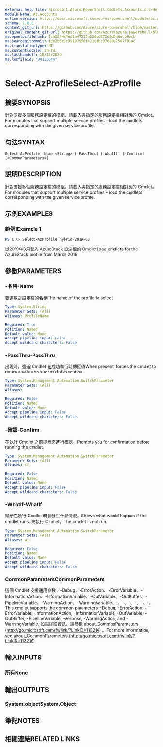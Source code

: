 ```yaml
---
external help file: Microsoft.Azure.PowerShell.Cmdlets.Accounts.dll-Help.xml
Module Name: Az.Accounts
online version: https://docs.microsoft.com/en-us/powershell/module/az.accounts/select-azprofile
schema: 2.0.0
content_git_url: https://github.com/Azure/azure-powershell/blob/master/src/Accounts/Accounts/help/Select-AzProfile.md
original_content_git_url: https://github.com/Azure/azure-powershell/blob/master/src/Accounts/Accounts/help/Select-AzProfile.md
ms.openlocfilehash: 1ca2244d4ed1a47535a228ed772d9d9a6ecb6acb
ms.sourcegitcommit: 1de2b6c3c99197958fa2101bc37680e7507f91ac
ms.translationtype: MT
ms.contentlocale: zh-TW
ms.lasthandoff: 10/13/2020
ms.locfileid: "94126644"
---
```

# <span data-ttu-id="e6d37-101">Select-AzProfile</span><span class="sxs-lookup"><span data-stu-id="e6d37-101">Select-AzProfile</span></span>

## <span data-ttu-id="e6d37-102">摘要</span><span class="sxs-lookup"><span data-stu-id="e6d37-102">SYNOPSIS</span></span>
<span data-ttu-id="e6d37-103">針對支援多個服務設定檔的模組，請載入與指定的服務設定檔相對應的 Cmdlet。</span><span class="sxs-lookup"><span data-stu-id="e6d37-103">For modules that support multiple service profiles - load the cmdlets corresponding with the given service profile.</span></span>

## <span data-ttu-id="e6d37-104">句法</span><span class="sxs-lookup"><span data-stu-id="e6d37-104">SYNTAX</span></span>

```
Select-AzProfile -Name <String> [-PassThru] [-WhatIf] [-Confirm] [<CommonParameters>]
```

## <span data-ttu-id="e6d37-105">說明</span><span class="sxs-lookup"><span data-stu-id="e6d37-105">DESCRIPTION</span></span>
<span data-ttu-id="e6d37-106">針對支援多個服務設定檔的模組，請載入與指定的服務設定檔相對應的 Cmdlet。</span><span class="sxs-lookup"><span data-stu-id="e6d37-106">For modules that support multiple service profiles - load the cmdlets corresponding with the given service profile.</span></span>

## <span data-ttu-id="e6d37-107">示例</span><span class="sxs-lookup"><span data-stu-id="e6d37-107">EXAMPLES</span></span>

### <span data-ttu-id="e6d37-108">範例1</span><span class="sxs-lookup"><span data-stu-id="e6d37-108">Example 1</span></span>
```powershell
PS C:\> Select-AzProfile hybrid-2019-03
```

<span data-ttu-id="e6d37-109">從2019年3月載入 AzureStack 設定檔的 Cmdlet</span><span class="sxs-lookup"><span data-stu-id="e6d37-109">Load cmdlets for the AzureStack profile from March 2019</span></span>

## <span data-ttu-id="e6d37-110">參數</span><span class="sxs-lookup"><span data-stu-id="e6d37-110">PARAMETERS</span></span>

### <span data-ttu-id="e6d37-111">-名稱</span><span class="sxs-lookup"><span data-stu-id="e6d37-111">-Name</span></span>
<span data-ttu-id="e6d37-112">要選取之設定檔的名稱</span><span class="sxs-lookup"><span data-stu-id="e6d37-112">The name of the profile to select</span></span>

```yaml
Type: System.String
Parameter Sets: (All)
Aliases: ProfileName

Required: True
Position: Named
Default value: None
Accept pipeline input: False
Accept wildcard characters: False
```

### <span data-ttu-id="e6d37-113">-PassThru</span><span class="sxs-lookup"><span data-stu-id="e6d37-113">-PassThru</span></span>
<span data-ttu-id="e6d37-114">出現時，強迫 Cmdlet 在成功執行時傳回值</span><span class="sxs-lookup"><span data-stu-id="e6d37-114">When present, forces the cmdlet to return a value on successful execution</span></span>

```yaml
Type: System.Management.Automation.SwitchParameter
Parameter Sets: (All)
Aliases:

Required: False
Position: Named
Default value: None
Accept pipeline input: False
Accept wildcard characters: False
```

### <span data-ttu-id="e6d37-115">-確認</span><span class="sxs-lookup"><span data-stu-id="e6d37-115">-Confirm</span></span>
<span data-ttu-id="e6d37-116">在執行 Cmdlet 之前提示您進行確認。</span><span class="sxs-lookup"><span data-stu-id="e6d37-116">Prompts you for confirmation before running the cmdlet.</span></span>

```yaml
Type: System.Management.Automation.SwitchParameter
Parameter Sets: (All)
Aliases: cf

Required: False
Position: Named
Default value: None
Accept pipeline input: False
Accept wildcard characters: False
```

### <span data-ttu-id="e6d37-117">-WhatIf</span><span class="sxs-lookup"><span data-stu-id="e6d37-117">-WhatIf</span></span>
<span data-ttu-id="e6d37-118">顯示在執行 Cmdlet 時會發生什麼情況。</span><span class="sxs-lookup"><span data-stu-id="e6d37-118">Shows what would happen if the cmdlet runs.</span></span>
<span data-ttu-id="e6d37-119">未執行 Cmdlet。</span><span class="sxs-lookup"><span data-stu-id="e6d37-119">The cmdlet is not run.</span></span>

```yaml
Type: System.Management.Automation.SwitchParameter
Parameter Sets: (All)
Aliases: wi

Required: False
Position: Named
Default value: None
Accept pipeline input: False
Accept wildcard characters: False
```

### <span data-ttu-id="e6d37-120">CommonParameters</span><span class="sxs-lookup"><span data-stu-id="e6d37-120">CommonParameters</span></span>
<span data-ttu-id="e6d37-121">這個 Cmdlet 支援通用參數：-Debug、-ErrorAction、-ErrorVariable、-InformationAction、-InformationVariable、-OutVariable、-OutBuffer、-PipelineVariable、-WarningAction、-WarningVariable、-、-、-、-、-、-。</span><span class="sxs-lookup"><span data-stu-id="e6d37-121">This cmdlet supports the common parameters: -Debug, -ErrorAction, -ErrorVariable, -InformationAction, -InformationVariable, -OutVariable, -OutBuffer, -PipelineVariable, -Verbose, -WarningAction, and -WarningVariable.</span></span> <span data-ttu-id="e6d37-122">如需詳細資訊，請參閱 about_CommonParameters (http://go.microsoft.com/fwlink/?LinkID=113216) 。</span><span class="sxs-lookup"><span data-stu-id="e6d37-122">For more information, see about_CommonParameters (http://go.microsoft.com/fwlink/?LinkID=113216).</span></span>

## <span data-ttu-id="e6d37-123">輸入</span><span class="sxs-lookup"><span data-stu-id="e6d37-123">INPUTS</span></span>

### <span data-ttu-id="e6d37-124">所有</span><span class="sxs-lookup"><span data-stu-id="e6d37-124">None</span></span>

## <span data-ttu-id="e6d37-125">輸出</span><span class="sxs-lookup"><span data-stu-id="e6d37-125">OUTPUTS</span></span>

### <span data-ttu-id="e6d37-126">System.object</span><span class="sxs-lookup"><span data-stu-id="e6d37-126">System.Object</span></span>
## <span data-ttu-id="e6d37-127">筆記</span><span class="sxs-lookup"><span data-stu-id="e6d37-127">NOTES</span></span>

## <span data-ttu-id="e6d37-128">相關連結</span><span class="sxs-lookup"><span data-stu-id="e6d37-128">RELATED LINKS</span></span>
